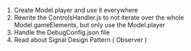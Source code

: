 1. Create Model.player and use it everywhere
2. Rewrite the ControlsHandler.js to not iterate over the whole Model.gameElements, but only use the Model.player
3. Handle the DebugConfig.json file
4. Read about Signal Design Pattern ( Observer ) 